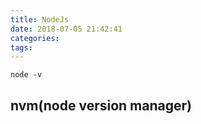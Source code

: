 ```yaml
---
title: NodeJs
date: 2018-07-05 21:42:41
categories:
tags:
---
```


```
node -v
```


## nvm(node version manager)
